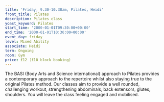 ```yaml
---
title: 'Friday, 9.30-10.30am, Pilates, Heidi'
front_title: Pilates
description: Pilates class
yoast_keyword: Pilates
start_time: '2000-01-01T09:30:00+00:00'
end_time: '2000-01-01T10:30:00+00:00'
event_day: friday
level: Mixed Ability
associate: Heidi
term: Ongoing
room: Gym
price: £12 (£10 block booking)
---
```


 The BASI (Body Arts and Science international) approach to Pilates provides a contemporary approach to the repertoire whilst also staying true to the original Pilates method. Our classes aim to provide a well rounded, challenging workout, strengthening abdominals, back extensors, glutes, shoulders. You will leave the class feeling engaged and mobilised.
